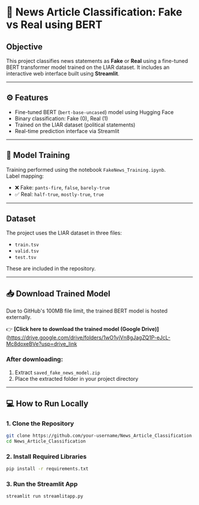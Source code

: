 # 📰 News Article Classification: Fake vs Real using BERT

## Objective
This project classifies news statements as **Fake** or **Real** using a fine-tuned BERT transformer model trained on the LIAR dataset. It includes an interactive web interface built using **Streamlit**.

---

## ⚙ Features
- Fine-tuned BERT (`bert-base-uncased`) model using Hugging Face
- Binary classification: Fake (0), Real (1)
- Trained on the LIAR dataset (political statements)
- Real-time prediction interface via Streamlit

---

## 🧠 Model Training

Training performed using the notebook `FakeNews_Training.ipynb`.  
Label mapping:
- ❌ Fake: `pants-fire`, `false`, `barely-true`
- ✅ Real: `half-true`, `mostly-true`, `true`

---

## Dataset

The project uses the LIAR dataset in three files:
- `train.tsv`
- `valid.tsv`
- `test.tsv`

These are included in the repository.

---

## 📥 Download Trained Model

Due to GitHub's 100MB file limit, the trained BERT model is hosted externally.

👉 **[Click here to download the trained model (Google Drive)]**(https://drive.google.com/drive/folders/1wO1vjVn8gJagZQ1P-eJcL-Mc8doxeBVe?usp=drive_link

### After downloading:
1. Extract `saved_fake_news_model.zip`
2. Place the extracted folder in your project directory


---

## 💻 How to Run Locally

### 1. Clone the Repository
```bash
git clone https://github.com/your-username/News_Article_Classification.git
cd News_Article_Classification
```

### 2. Install Required Libraries

``` bash
pip install -r requirements.txt
```

### 3. Run the Streamlit App

```bash
streamlit run streamlitapp.py

```


